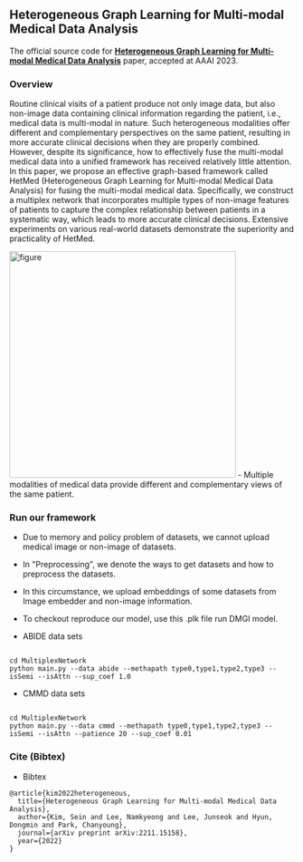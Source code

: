 ## Heterogeneous Graph Learning for Multi-modal Medical Data Analysis

The official source code for [**Heterogeneous Graph Learning for Multi-modal Medical Data Analysis**](https://arxiv.org/abs/2211.15158) paper, accepted at AAAI 2023.

### Overview
Routine clinical visits of a patient produce not only image data, but also non-image data containing clinical information regarding the patient, i.e., medical data is multi-modal in nature. Such heterogeneous modalities offer different and complementary perspectives on the same patient, resulting in more accurate clinical decisions when they are properly combined. However, despite its significance, how to effectively fuse the multi-modal medical data into a unified framework has received relatively little attention. In this paper, we propose an effective graph-based framework called HetMed (Heterogeneous Graph Learning for Multi-modal Medical Data Analysis) for fusing the multi-modal medical data. Specifically, we construct a multiplex network that incorporates multiple types of non-image features of patients to capture the complex relationship between patients in a systematic way, which leads to more accurate clinical decisions. Extensive experiments on various real-world datasets demonstrate the superiority and practicality of HetMed. 

<img width="400" alt="figure" src="https://user-images.githubusercontent.com/76777494/219549674-4e550a0a-6a5c-4527-a28d-1f88a1939ab2.png">
- Multiple modalities of medical data provide different and complementary views of the same patient.

### Run our framework

- Due to memory and policy problem of datasets, we cannot upload medical image or non-image of datasets.
- In "Preprocessing", we denote the ways to get datasets and how to preprocess the datasets.

- In this circumstance, we upload embeddings of some datasets from Image embedder and non-image information.
- To checkout reproduce our model, use this .plk file run DMGI model.

- ABIDE data sets
<pre><code>
cd MultiplexNetwork
python main.py --data abide --methapath type0,type1,type2,type3 --isSemi --isAttn --sup_coef 1.0
</code></pre>

- CMMD data sets
<pre><code>
cd MultiplexNetwork
python main.py --data cmmd --methapath type0,type1,type2,type3 --isSemi --isAttn --patience 20 --sup_coef 0.01
</code></pre>


### Cite (Bibtex)
  - Bibtex
```
@article{kim2022heterogeneous,
  title={Heterogeneous Graph Learning for Multi-modal Medical Data Analysis},
  author={Kim, Sein and Lee, Namkyeong and Lee, Junseok and Hyun, Dongmin and Park, Chanyoung},
  journal={arXiv preprint arXiv:2211.15158},
  year={2022}
}
```
